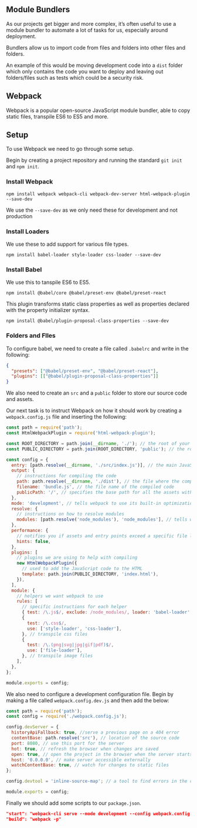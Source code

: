 ## Module Bundlers

As our projects get bigger and more complex, it’s often useful to use a module bundler to automate a lot of tasks for us, especially around deployment.

Bundlers allow us to import code from files and folders into other files and folders.

An example of this would be moving development code into a `dist` folder which only contains the code you want to deploy and leaving out folders/files such as tests which could be a security risk.

## Webpack

Webpack is a popular open-source JavaScript module bundler, able to copy static files, transpile ES6 to ES5 and more.

## Setup

To use Webpack we need to go through some setup.

Begin by creating a project repository and running the standard `git init` and `npm init`.

### Install Webpack

`npm install webpack webpack-cli webpack-dev-server html-webpack-plugin --save-dev`

We use the `--save-dev` as we only need these for development and not production

### Install Loaders

We use these to add support for various file types.

`npm install babel-loader style-loader css-loader --save-dev`

### Install Babel

We use this to tanspile ES6 to ES5.

`npm install @babel/core @babel/preset-env @babel/preset-react`

This plugin transforms static class properties as well as properties declared with the property initializer syntax.

`npm install @babel/plugin-proposal-class-properties --save-dev`

### Folders and FIles

To configure babel, we need to create a file called `.babelrc` and write in the following:

```json
{
  "presets": ["@babel/preset-env", "@babel/preset-react"],
  "plugins": [["@babel/plugin-proposal-class-properties"]]
}
```

We also need to create an `src` and a `public` folder to store our source code and assets.

Our next task is to instruct Webpack on how it should work by creating a `webpack.config.js` file and inserting the following:

```js
const path = require('path');
const HtmlWebpackPlugin = require('html-webpack-plugin');

const ROOT_DIRECTORY = path.join(__dirname, './'); // the root of your project
const PUBLIC_DIRECTORY = path.join(ROOT_DIRECTORY, 'public'); // the root of the frontend, i.e. html file

const config = {
  entry: [path.resolve(__dirname, './src/index.js')], // the main JavaScript file of the project
  output: {
    // instructions for compiling the code
    path: path.resolve(__dirname, './dist'), // the file where the compiled code should go
    filename: 'bundle.js', // the file name of the compiled code
    publicPath: '/', // specifies the base path for all the assets within your application.
  },
  mode: 'development', // tells webpack to use its built-in optimizations according to the mode
  resolve: {
    // instructions on how to resolve modules
    modules: [path.resolve('node_modules'), 'node_modules'], // tells webpack where to look for node_modules
  },
  performance: {
    // notifies you if assets and entry points exceed a specific file limit
    hints: false,
  },
  plugins: [
    // plugins we are using to help with compiling
    new HtmlWebpackPlugin({
      // used to add the JavaScript code to the HTML
      template: path.join(PUBLIC_DIRECTORY, 'index.html'),
    }),
  ],
  module: {
    // helpers we want webpack to use
    rules: [
      // specific instructions for each helper
      { test: /\.js$/, exclude: /node_modules/, loader: 'babel-loader' }, // transpile JavaScript files
      {
        test: /\.css$/,
        use: ['style-loader', 'css-loader'],
      }, // transpile css files
      {
        test: /\.(png|svg|jpg|gif|pdf)$/,
        use: ['file-loader'],
      }, // transpile image files
    ],
  },
};

module.exports = config;
```

We also need to configure a development configuration file. Begin by making a file called `webpack.config.dev.js` and then add the below:

```js
const path = require('path');
const config = require('./webpack.config.js');

config.devServer = {
  historyApiFallback: true, //serve a previous page on a 404 error
  contentBase: path.resolve('src'), // location of the source code
  port: 8080, // use this port for the server
  hot: true, // refresh the browser when changes are saved
  open: true, // open the project in the browser when the server starts
  host: '0.0.0.0', // make server accessible externally
  watchContentBase: true, // watch for changes to static files
};

config.devtool = 'inline-source-map'; // a tool to find errors in the compiled code, but show them against the source code for easier debugging

module.exports = config;
```

Finally we should add some scripts to our `package.json`.

```json
"start": "webpack-cli serve --mode development --config webpack.config.dev.js",
"build": "webpack -p"
```